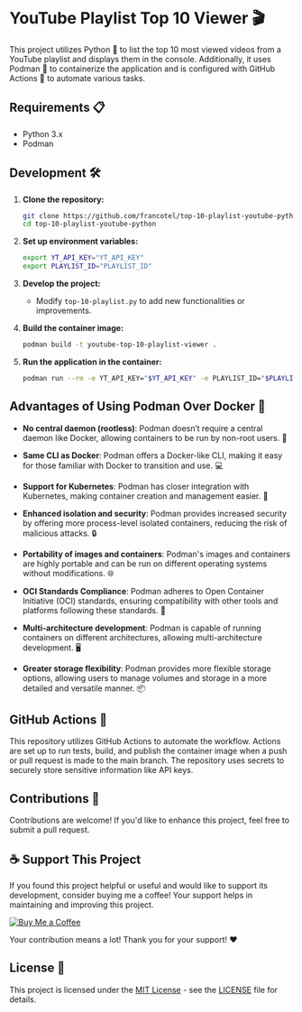 # YouTube Playlist Top 10 Viewer 🎬

This project utilizes Python 🐍 to list the top 10 most viewed videos from a YouTube playlist and displays them in the console. Additionally, it uses Podman 🐳 to containerize the application and is configured with GitHub Actions 🤖 to automate various tasks.

## Requirements 📋

- Python 3.x
- Podman

## Development 🛠️

1. **Clone the repository:**
    ```bash
    git clone https://github.com/francotel/top-10-playlist-youtube-python
    cd top-10-playlist-youtube-python
    ```

2. **Set up environment variables:**
    ```bash
    export YT_API_KEY="YT_API_KEY"
    export PLAYLIST_ID="PLAYLIST_ID"
    ```

3. **Develop the project:**
    - Modify `top-10-playlist.py` to add new functionalities or improvements.

4. **Build the container image:**
    ```bash
    podman build -t youtube-top-10-playlist-viewer .
    ```

5. **Run the application in the container:**
    ```bash
    podman run --rm -e YT_API_KEY="$YT_API_KEY" -e PLAYLIST_ID="$PLAYLIST_ID" youtube-top-10-playlist-viewer
    ```

## Advantages of Using Podman Over Docker 🐳

- **No central daemon (rootless)**: Podman doesn’t require a central daemon like Docker, allowing containers to be run by non-root users. 👤

- **Same CLI as Docker**: Podman offers a Docker-like CLI, making it easy for those familiar with Docker to transition and use. 💻

- **Support for Kubernetes**: Podman has closer integration with Kubernetes, making container creation and management easier. 🚀

- **Enhanced isolation and security**: Podman provides increased security by offering more process-level isolated containers, reducing the risk of malicious attacks. 🔒

- **Portability of images and containers**: Podman's images and containers are highly portable and can be run on different operating systems without modifications. 🌐

- **OCI Standards Compliance**: Podman adheres to Open Container Initiative (OCI) standards, ensuring compatibility with other tools and platforms following these standards. 🌟

- **Multi-architecture development**: Podman is capable of running containers on different architectures, allowing multi-architecture development. 🖥️

- **Greater storage flexibility**: Podman provides more flexible storage options, allowing users to manage volumes and storage in a more detailed and versatile manner. 📦


## GitHub Actions 🚀

This repository utilizes GitHub Actions to automate the workflow. Actions are set up to run tests, build, and publish the container image when a push or pull request is made to the main branch. The repository uses secrets to securely store sensitive information like API keys.

## Contributions 🤝

Contributions are welcome! If you'd like to enhance this project, feel free to submit a pull request.

## ☕ Support This Project

If you found this project helpful or useful and would like to support its development, consider buying me a coffee! Your support helps in maintaining and improving this project.

[![Buy Me a Coffee](https://img.shields.io/badge/Buy%20Me%20a%20Coffee-%E2%98%95-yellow)](https://www.buymeacoffee.com/francotel)

Your contribution means a lot! Thank you for your support! ❤️

## License 📄

This project is licensed under the [MIT License](https://opensource.org/licenses/MIT) - see the [LICENSE](LICENSE) file for details.